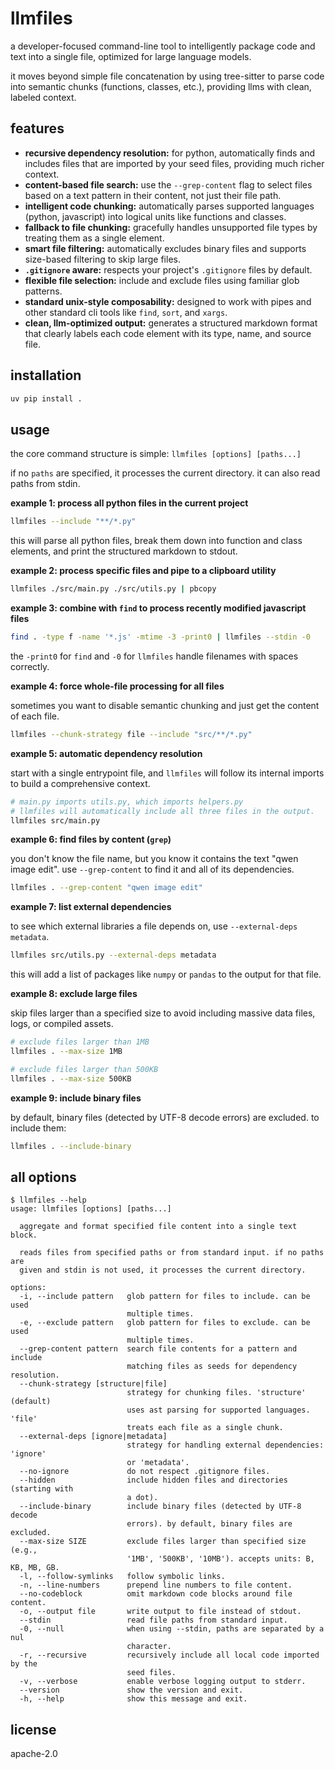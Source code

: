 # llmfiles

a developer-focused command-line tool to intelligently package code and text into a single file, optimized for large language models.

it moves beyond simple file concatenation by using tree-sitter to parse code into semantic chunks (functions, classes, etc.), providing llms with clean, labeled context.

## features

-   **recursive dependency resolution:** for python, automatically finds and includes files that are imported by your seed files, providing much richer context.
-   **content-based file search:** use the `--grep-content` flag to select files based on a text pattern in their content, not just their file path.
-   **intelligent code chunking:** automatically parses supported languages (python, javascript) into logical units like functions and classes.
-   **fallback to file chunking:** gracefully handles unsupported file types by treating them as a single element.
-   **smart file filtering:** automatically excludes binary files and supports size-based filtering to skip large files.
-   **`.gitignore` aware:** respects your project's `.gitignore` files by default.
-   **flexible file selection:** include and exclude files using familiar glob patterns.
-   **standard unix-style composability:** designed to work with pipes and other standard cli tools like `find`, `sort`, and `xargs`.
-   **clean, llm-optimized output:** generates a structured markdown format that clearly labels each code element with its type, name, and source file.

## installation

```bash
uv pip install .
```

## usage

the core command structure is simple:
`llmfiles [options] [paths...]`

if no `paths` are specified, it processes the current directory. it can also read paths from stdin.

**example 1: process all python files in the current project**

```bash
llmfiles --include "**/*.py"
```

this will parse all python files, break them down into function and class elements, and print the structured markdown to stdout.

**example 2: process specific files and pipe to a clipboard utility**

```bash
llmfiles ./src/main.py ./src/utils.py | pbcopy
```

**example 3: combine with `find` to process recently modified javascript files**

```bash
find . -type f -name '*.js' -mtime -3 -print0 | llmfiles --stdin -0
```
the `-print0` for `find` and `-0` for `llmfiles` handle filenames with spaces correctly.

**example 4: force whole-file processing for all files**

sometimes you want to disable semantic chunking and just get the content of each file.

```bash
llmfiles --chunk-strategy file --include "src/**/*.py"
```

**example 5: automatic dependency resolution**

start with a single entrypoint file, and `llmfiles` will follow its internal imports to build a comprehensive context.

```bash
# main.py imports utils.py, which imports helpers.py
# llmfiles will automatically include all three files in the output.
llmfiles src/main.py
```

**example 6: find files by content (`grep`)**

you don't know the file name, but you know it contains the text "qwen image edit". use `--grep-content` to find it and all of its dependencies.

```bash
llmfiles . --grep-content "qwen image edit"
```

**example 7: list external dependencies**

to see which external libraries a file depends on, use `--external-deps metadata`.

```bash
llmfiles src/utils.py --external-deps metadata
```
this will add a list of packages like `numpy` or `pandas` to the output for that file.

**example 8: exclude large files**

skip files larger than a specified size to avoid including massive data files, logs, or compiled assets.

```bash
# exclude files larger than 1MB
llmfiles . --max-size 1MB

# exclude files larger than 500KB
llmfiles . --max-size 500KB
```

**example 9: include binary files**

by default, binary files (detected by UTF-8 decode errors) are excluded. to include them:

```bash
llmfiles . --include-binary
```

## all options

```text
$ llmfiles --help
usage: llmfiles [options] [paths...]

  aggregate and format specified file content into a single text block.

  reads files from specified paths or from standard input. if no paths are
  given and stdin is not used, it processes the current directory.

options:
  -i, --include pattern   glob pattern for files to include. can be used
                          multiple times.
  -e, --exclude pattern   glob pattern for files to exclude. can be used
                          multiple times.
  --grep-content pattern  search file contents for a pattern and include
                          matching files as seeds for dependency resolution.
  --chunk-strategy [structure|file]
                          strategy for chunking files. 'structure' (default)
                          uses ast parsing for supported languages. 'file'
                          treats each file as a single chunk.
  --external-deps [ignore|metadata]
                          strategy for handling external dependencies: 'ignore'
                          or 'metadata'.
  --no-ignore             do not respect .gitignore files.
  --hidden                include hidden files and directories (starting with
                          a dot).
  --include-binary        include binary files (detected by UTF-8 decode
                          errors). by default, binary files are excluded.
  --max-size SIZE         exclude files larger than specified size (e.g.,
                          '1MB', '500KB', '10MB'). accepts units: B, KB, MB, GB.
  -l, --follow-symlinks   follow symbolic links.
  -n, --line-numbers      prepend line numbers to file content.
  --no-codeblock          omit markdown code blocks around file content.
  -o, --output file       write output to file instead of stdout.
  --stdin                 read file paths from standard input.
  -0, --null              when using --stdin, paths are separated by a nul
                          character.
  -r, --recursive         recursively include all local code imported by the
                          seed files.
  -v, --verbose           enable verbose logging output to stderr.
  --version               show the version and exit.
  -h, --help              show this message and exit.
```

## license

apache-2.0
